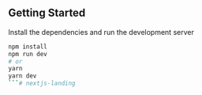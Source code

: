 ## Getting Started

Install the dependencies and run the development server

```bash
npm install
npm run dev
# or
yarn
yarn dev
```#   n e x t j s - l a n d i n g  
 